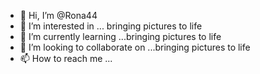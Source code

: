 - 👋 Hi, I’m @Rona44
- 👀 I’m interested in ... bringing pictures to life
- 🌱 I’m currently learning ...bringing pictures to life
- 💞️ I’m looking to collaborate on ...bringing pictures to life
- 📫 How to reach me ...

<!---
Rona44/Rona44 is a ✨ special ✨ repository because its `README.md` (this file) appears on your GitHub profile.
You can click the Preview link to take a look at your changes.
--->
